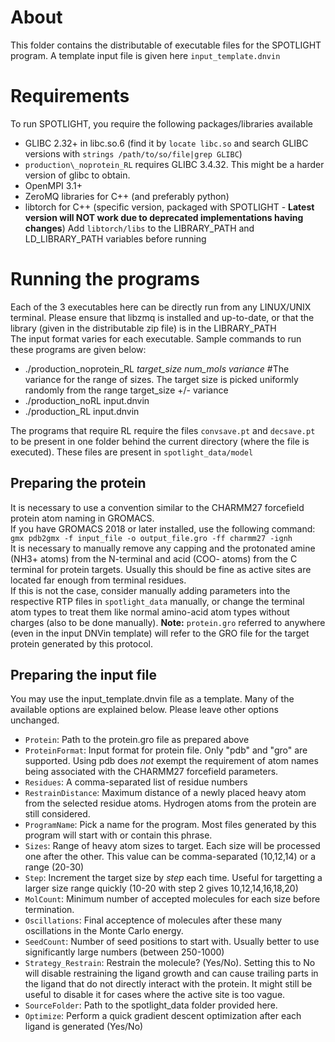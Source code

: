 # About
This folder contains the distributable of executable files for the SPOTLIGHT program. A template input file is given here `input_template.dnvin`

# Requirements
To run SPOTLIGHT, you require the following packages/libraries available
- GLIBC 2.32+ in libc.so.6 (find it by `locate libc.so` and search GLIBC versions with `strings /path/to/so/file|grep GLIBC`)
- `production\_noprotein_RL` requires GLIBC 3.4.32. This might be a harder version of glibc to obtain.
- OpenMPI 3.1+
- ZeroMQ libraries for C++ (and preferably python)
- libtorch for C++ (specific version, packaged with SPOTLIGHT - **Latest version will NOT work due to deprecated implementations having changes**)
  Add `libtorch/libs` to the LIBRARY\_PATH and LD\_LIBRARY\_PATH variables before running


# Running the programs
Each of the 3 executables here can be directly run from any LINUX/UNIX terminal. Please ensure that libzmq is installed and up-to-date, or that the library (given in the distributable zip file) is in the LIBRARY\_PATH<br/>
The input format varies for each executable. Sample commands to run these programs are given below:

- ./production\_noprotein\_RL *target\_size* *num\_mols* *variance* #The variance for the range of sizes. The target size is picked uniformly randomly from the range target\_size +/- variance
- ./production\_noRL input.dnvin
- ./production\_RL input.dnvin

The programs that require RL require the files `convsave.pt` and `decsave.pt` to be present in one folder behind the current directory (where the file is executed). 
These files are present in `spotlight_data/model`

## Preparing the protein
It is necessary to use a convention similar to the CHARMM27 forcefield protein atom naming in GROMACS.<br/>
If you have GROMACS 2018 or later installed, use the following command:<br/>
    `gmx pdb2gmx -f input_file -o output_file.gro -ff charmm27 -ignh`<br/>
It is necessary to manually remove any capping and the protonated amine (NH3+ atoms) from the N-terminal and acid (COO- atoms) from the C terminal for protein targets. Usually this should be fine as active sites are located far enough from terminal residues.<br/>
If this is not the case, consider manually adding parameters into the respective RTP files in `spotlight_data` manually, or change the terminal atom types to treat them like normal amino-acid atom types without charges (also to be done manually).
**Note:** `protein.gro` referred to anywhere (even in the input DNVin template) will refer to the GRO file for the target protein generated by this protocol.

## Preparing the input file
You may use the input\_template.dnvin file as a template. Many of the available options are explained below. Please leave other options unchanged.
- `Protein`: Path to the protein.gro file as prepared above
- `ProteinFormat`: Input format for protein file. Only "pdb" and "gro" are supported. Using pdb does *not* exempt the requirement of atom names being associated with the CHARMM27 forcefield parameters.
- `Residues`: A comma-separated list of residue numbers
- `RestrainDistance`: Maximum distance of a newly placed heavy atom from the selected residue atoms. Hydrogen atoms from the protein are still considered.
- `ProgramName`: Pick a name for the program. Most files generated by this program will start with or contain this phrase.
- `Sizes`: Range of heavy atom sizes to target. Each size will be processed one after the other. This value can be comma-separated (10,12,14) or a range (20-30)
- `Step`: Increment the target size by *step* each time. Useful for targetting a larger size range quickly (10-20 with step 2 gives 10,12,14,16,18,20)
- `MolCount`: Minimum number of accepted molecules for each size before termination.
- `Oscillations`: Final acceptence of molecules after these many oscillations in the Monte Carlo energy.
- `SeedCount`: Number of seed positions to start with. Usually better to use significantly large numbers (between 250-1000)
- `Strategy_Restrain`: Restrain the molecule? (Yes/No). Setting this to No will disable restraining the ligand growth and can cause trailing parts in the ligand that do not directly interact with the protein. It might still be useful to disable it for cases where the active site is too vague.
- `SourceFolder`: Path to the spotlight\_data folder provided here.
- `Optimize`: Perform a quick gradient descent optimization after each ligand is generated (Yes/No)
